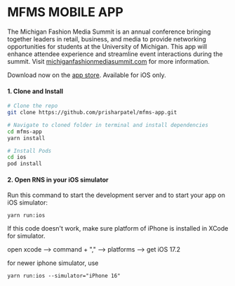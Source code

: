 # MFMS MOBILE APP
The Michigan Fashion Media Summit is an annual conference bringing together leaders in retail, business, and media to provide networking opportunities for students at the University of Michigan. This app will enhance attendee experience and streamline event interactions during the summit. Visit [michiganfashionmediasummit.com](https://www.michiganfashionmediasummit.com) for more information. 

Download now on the [app store](https://apps.apple.com/us/app/mfms/id6743019823). Available for iOS only. 

#### 1. Clone and Install

```bash
# Clone the repo
git clone https://github.com/prisharpatel/mfms-app.git

# Navigate to cloned folder in terminal and install dependencies
cd mfms-app
yarn install

# Install Pods
cd ios
pod install
```

#### 2. Open RNS in your iOS simulator

Run this command to start the development server and to start your app on iOS simulator:
```
yarn run:ios
```
If this code doesn't work, make sure platform of iPhone is installed in XCode for simulator. 

open xcode --> command + "," --> platforms --> get iOS 17.2

for newer iphone simulator, use
```
yarn run:ios --simulator="iPhone 16"
```
